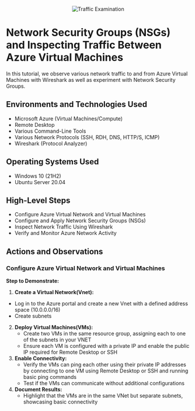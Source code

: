 <p align="center">
<img src="https://i.imgur.com/Ua7udoS.png" alt="Traffic Examination"/>
</p>

<h1>Network Security Groups (NSGs) and Inspecting Traffic Between Azure Virtual Machines</h1>
In this tutorial, we observe various network traffic to and from Azure Virtual Machines with Wireshark as well as experiment with Network Security Groups. <br />

<h2>Environments and Technologies Used</h2>

- Microsoft Azure (Virtual Machines/Compute)
- Remote Desktop
- Various Command-Line Tools
- Various Network Protocols (SSH, RDH, DNS, HTTP/S, ICMP)
- Wireshark (Protocol Analyzer)

<h2>Operating Systems Used </h2>

- Windows 10 (21H2)
- Ubuntu Server 20.04

<h2>High-Level Steps</h2>

- Configure Azure Virtual Network and Virtual Machines
- Configure and Apply Network Security Groups (NSGs)
- Inspect Network Traffic Using Wireshark
- Verify and Monitor Azure Network Activity

<h2>Actions and Observations</h2>

<h3>Configure Azure Virtual Network and Virtual Machines</h3>


__Step to Demonstrate:__ 
1. __Create a Virtual Network(Vnet):__
  - Log in to the Azure portal and create a new Vnet with a defined address space (10.0.0.0/16)
  - Create subnets 
2. __Deploy Virtual Machines(VMs):__
   - Create two VMs in the same resource group, assigning each to one of the subnets in your VNET
   - Ensure each VM is configured with a private IP and enable the public IP required for Remote Desktop or SSH
3. __Enable Connectivity:__
   - Verify the VMs can ping each other using their private IP addresses by connecting to one VM using Remote Desktop or SSH and running basic ping commands
   - Test if the VMs can communicate without additional configurations
4. __Document Results:__
   - Highlight that the VMs are in the same VNet but separate subnets, showcasing basic connectivity
